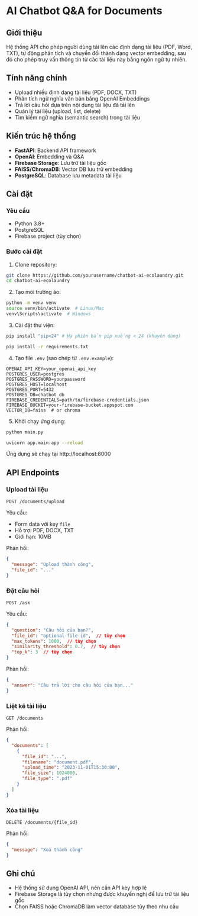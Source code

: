 # AI Chatbot Q&A for Documents

## Giới thiệu

Hệ thống API cho phép người dùng tải lên các định dạng tài liệu (PDF, Word, TXT), tự động phân tích và chuyển đổi thành dạng vector embedding, sau đó cho phép truy vấn thông tin từ các tài liệu này bằng ngôn ngữ tự nhiên.

## Tính năng chính

- Upload nhiều định dạng tài liệu (PDF, DOCX, TXT)
- Phân tích ngữ nghĩa văn bản bằng OpenAI Embeddings
- Trả lời câu hỏi dựa trên nội dung tài liệu đã tải lên
- Quản lý tài liệu (upload, list, delete)
- Tìm kiếm ngữ nghĩa (semantic search) trong tài liệu

## Kiến trúc hệ thống

- **FastAPI**: Backend API framework
- **OpenAI**: Embedding và Q&A
- **Firebase Storage**: Lưu trữ tài liệu gốc
- **FAISS/ChromaDB**: Vector DB lưu trữ embedding
- **PostgreSQL**: Database lưu metadata tài liệu

## Cài đặt

### Yêu cầu

- Python 3.8+
- PostgreSQL
- Firebase project (tùy chọn)

### Bước cài đặt

1. Clone repository:
```bash
git clone https://github.com/yourusername/chatbot-ai-ecolaundry.git
cd chatbot-ai-ecolaundry
```

2. Tạo môi trường ảo:
```bash
python -m venv venv
source venv/bin/activate  # Linux/Mac
venv\Scripts\activate  # Windows
```

3. Cài đặt thư viện:
```bash
pip install "pip<24" # Hạ phiên bản pip xuống < 24 (khuyên dùng)

pip install -r requirements.txt
```

4. Tạo file `.env` (sao chép từ `.env.example`):
```
OPENAI_API_KEY=your_openai_api_key
POSTGRES_USER=postgres
POSTGRES_PASSWORD=yourpassword
POSTGRES_HOST=localhost
POSTGRES_PORT=5432
POSTGRES_DB=chatbot_db
FIREBASE_CREDENTIALS=path/to/firebase-credentials.json
FIREBASE_BUCKET=your-firebase-bucket.appspot.com
VECTOR_DB=faiss  # or chroma
```

5. Khởi chạy ứng dụng:
```bash
python main.py

uvicorn app.main:app --reload
```

Ứng dụng sẽ chạy tại http://localhost:8000

## API Endpoints

### Upload tài liệu

```
POST /documents/upload
```

Yêu cầu:
- Form data với key `file`
- Hỗ trợ: PDF, DOCX, TXT
- Giới hạn: 10MB

Phản hồi:
```json
{
  "message": "Upload thành công",
  "file_id": "..."
}
```

### Đặt câu hỏi

```
POST /ask
```

Yêu cầu:
```json
{
  "question": "Câu hỏi của bạn?",
  "file_id": "optional-file-id",  // tùy chọn
  "max_tokens": 1000,  // tùy chọn
  "similarity_threshold": 0.7,  // tùy chọn
  "top_k": 3  // tùy chọn
}
```

Phản hồi:
```json
{
  "answer": "Câu trả lời cho câu hỏi của bạn..."
}
```

### Liệt kê tài liệu

```
GET /documents
```

Phản hồi:
```json
{
  "documents": [
    {
      "file_id": "...",
      "filename": "document.pdf",
      "upload_time": "2023-11-01T15:30:00",
      "file_size": 1024000,
      "file_type": ".pdf"
    }
  ]
}
```

### Xóa tài liệu

```
DELETE /documents/{file_id}
```

Phản hồi:
```json
{
  "message": "Xoá thành công"
}
```

## Ghi chú

- Hệ thống sử dụng OpenAI API, nên cần API key hợp lệ
- Firebase Storage là tùy chọn nhưng được khuyến nghị để lưu trữ tài liệu gốc
- Chọn FAISS hoặc ChromaDB làm vector database tùy theo nhu cầu
